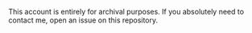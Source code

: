 This account is entirely for archival purposes. If you absolutely need to contact me, open an issue on this repository.
